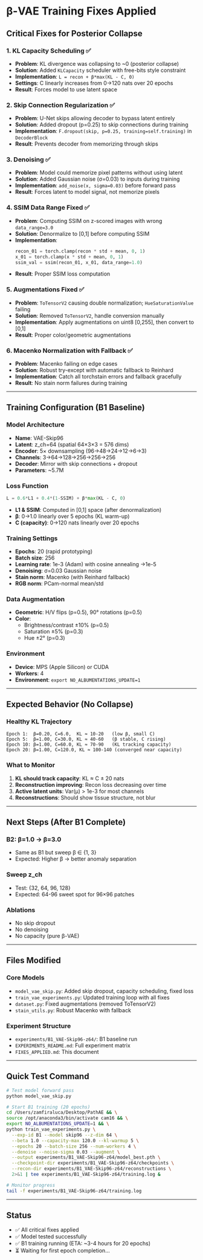 # β-VAE Training Fixes Applied

## Critical Fixes for Posterior Collapse

### 1. **KL Capacity Scheduling** ✅
- **Problem**: KL divergence was collapsing to ~0 (posterior collapse)
- **Solution**: Added `KLCapacity` scheduler with free-bits style constraint
- **Implementation**: `L = recon + β*max(KL - C, 0)`
- **Settings**: C linearly increases from 0→120 nats over 20 epochs
- **Result**: Forces model to use latent space

### 2. **Skip Connection Regularization** ✅
- **Problem**: U-Net skips allowing decoder to bypass latent entirely
- **Solution**: Added dropout (p=0.25) to skip connections during training
- **Implementation**: `F.dropout(skip, p=0.25, training=self.training)` in `DecoderBlock`
- **Result**: Prevents decoder from memorizing through skips

### 3. **Denoising** ✅
- **Problem**: Model could memorize pixel patterns without using latent
- **Solution**: Added Gaussian noise (σ=0.03) to inputs during training
- **Implementation**: `add_noise(x, sigma=0.03)` before forward pass
- **Result**: Forces latent to model signal, not memorize pixels

### 4. **SSIM Data Range Fixed** ✅
- **Problem**: Computing SSIM on z-scored images with wrong `data_range=3.0`
- **Solution**: Denormalize to [0,1] before computing SSIM
- **Implementation**: 
  ```python
  recon_01 = torch.clamp(recon * std + mean, 0, 1)
  x_01 = torch.clamp(x * std + mean, 0, 1)
  ssim_val = ssim(recon_01, x_01, data_range=1.0)
  ```
- **Result**: Proper SSIM loss computation

### 5. **Augmentations Fixed** ✅
- **Problem**: `ToTensorV2` causing double normalization; `HueSaturationValue` failing
- **Solution**: Removed `ToTensorV2`, handle conversion manually
- **Implementation**: Apply augmentations on uint8 [0,255], then convert to [0,1]
- **Result**: Proper color/geometric augmentations

### 6. **Macenko Normalization with Fallback** ✅
- **Problem**: Macenko failing on edge cases
- **Solution**: Robust try-except with automatic fallback to Reinhard
- **Implementation**: Catch all torchstain errors and fallback gracefully
- **Result**: No stain norm failures during training

---

## Training Configuration (B1 Baseline)

### Model Architecture
- **Name**: VAE-Skip96
- **Latent**: z_ch=64 (spatial 64×3×3 = 576 dims)
- **Encoder**: 5× downsampling (96→48→24→12→6→3)
- **Channels**: 3→64→128→256→256→256
- **Decoder**: Mirror with skip connections + dropout
- **Parameters**: ~5.7M

### Loss Function
```python
L = 0.6*L1 + 0.4*(1-SSIM) + β*max(KL - C, 0)
```
- **L1 & SSIM**: Computed in [0,1] space (after denormalization)
- **β**: 0→1.0 linearly over 5 epochs (KL warm-up)
- **C (capacity)**: 0→120 nats linearly over 20 epochs

### Training Settings
- **Epochs**: 20 (rapid prototyping)
- **Batch size**: 256
- **Learning rate**: 1e-3 (Adam) with cosine annealing →1e-5
- **Denoising**: σ=0.03 Gaussian noise
- **Stain norm**: Macenko (with Reinhard fallback)
- **RGB norm**: PCam-normal mean/std

### Data Augmentation
- **Geometric**: H/V flips (p=0.5), 90° rotations (p=0.5)
- **Color**: 
  - Brightness/contrast ±10% (p=0.5)
  - Saturation ±5% (p=0.3)
  - Hue ±2° (p=0.3)

### Environment
- **Device**: MPS (Apple Silicon) or CUDA
- **Workers**: 4
- **Environment**: `export NO_ALBUMENTATIONS_UPDATE=1`

---

## Expected Behavior (No Collapse)

### Healthy KL Trajectory
```
Epoch 1:  β=0.20, C=6.0,  KL ≈ 10-20   (low β, small C)
Epoch 5:  β=1.00, C=30.0, KL ≈ 40-60   (β stable, C rising)
Epoch 10: β=1.00, C=60.0, KL ≈ 70-90   (KL tracking capacity)
Epoch 20: β=1.00, C=120.0, KL ≈ 100-140 (converged near capacity)
```

### What to Monitor
1. **KL should track capacity**: KL ≈ C ± 20 nats
2. **Reconstruction improving**: Recon loss decreasing over time
3. **Active latent units**: Var(μ) > 1e-3 for most channels
4. **Reconstructions**: Should show tissue structure, not blur

---

## Next Steps (After B1 Complete)

### B2: β=1.0 → β=3.0
- Same as B1 but sweep β ∈ {1, 3}
- Expected: Higher β → better anomaly separation

### Sweep z_ch
- Test: {32, 64, 96, 128}
- Expected: 64-96 sweet spot for 96×96 patches

### Ablations
- No skip dropout
- No denoising
- No capacity (pure β-VAE)

---

## Files Modified

### Core Models
- `model_vae_skip.py`: Added skip dropout, capacity scheduling, fixed loss
- `train_vae_experiments.py`: Updated training loop with all fixes
- `dataset.py`: Fixed augmentations (removed ToTensorV2)
- `stain_utils.py`: Robust Macenko with fallback

### Experiment Structure
- `experiments/B1_VAE-Skip96-z64/`: B1 baseline run
- `EXPERIMENTS_README.md`: Full experiment matrix
- `FIXES_APPLIED.md`: This document

---

## Quick Test Command

```bash
# Test model forward pass
python model_vae_skip.py

# Start B1 training (20 epochs)
cd /Users/zamfiraluca/Desktop/PathAE && \
source /opt/anaconda3/bin/activate cam16 && \
export NO_ALBUMENTATIONS_UPDATE=1 && \
python train_vae_experiments.py \
  --exp-id B1 --model skip96 --z-dim 64 \
  --beta 1.0 --capacity-max 120.0 --kl-warmup 5 \
  --epochs 20 --batch-size 256 --num-workers 4 \
  --denoise --noise-sigma 0.03 --augment \
  --output experiments/B1_VAE-Skip96-z64/model_best.pth \
  --checkpoint-dir experiments/B1_VAE-Skip96-z64/checkpoints \
  --recon-dir experiments/B1_VAE-Skip96-z64/reconstructions \
  2>&1 | tee experiments/B1_VAE-Skip96-z64/training.log &

# Monitor progress
tail -f experiments/B1_VAE-Skip96-z64/training.log
```

---

## Status

- ✅ All critical fixes applied
- ✅ Model tested successfully
- ✅ B1 training running (ETA: ~3-4 hours for 20 epochs)
- ⏳ Waiting for first epoch completion...

